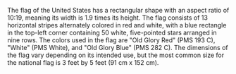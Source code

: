 The flag of the United States has a rectangular shape with an aspect ratio of 10:19, meaning its width is 1.9 times its height. The flag consists of 13 horizontal stripes alternately colored in red and white, with a blue rectangle in the top-left corner containing 50 white, five-pointed stars arranged in nine rows. The colors used in the flag are "Old Glory Red" (PMS 193 C), "White" (PMS White), and "Old Glory Blue" (PMS 282 C). The dimensions of the flag vary depending on its intended use, but the most common size for the national flag is 3 feet by 5 feet (91 cm x 152 cm).